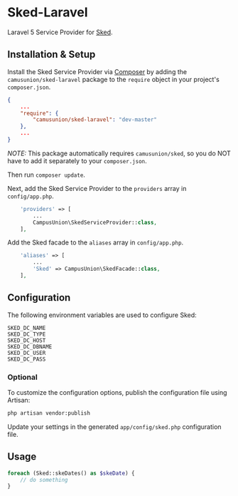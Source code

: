 # Sked-Laravel
Laravel 5 Service Provider for [Sked](https://github.com/CampusUnion/Sked).

## Installation & Setup

Install the Sked Service Provider via [Composer](http://getcomposer.org)
by adding the `camusunion/sked-laravel` package to the `require` object in
your project's `composer.json`.

```json
{
    ...
    "require": {
        "camusunion/sked-laravel": "dev-master"
    },
    ...
}
```

*NOTE:* This package automatically requires `camusunion/sked`, so you do NOT
have to add it separately to your `composer.json`.

Then run `composer update`.

Next, add the Sked Service Provider to the `providers` array in `config/app.php`.

```php
    'providers' => [
        ...
        CampusUnion\SkedServiceProvider::class,
    ],
```

Add the Sked facade to the `aliases` array in `config/app.php`.

```php
    'aliases' => [
        ...
        'Sked' => CampusUnion\SkedFacade::class,
    ],
```

## Configuration

The following environment variables are used to configure Sked:
```
SKED_DC_NAME
SKED_DC_TYPE
SKED_DC_HOST
SKED_DC_DBNAME
SKED_DC_USER
SKED_DC_PASS
```

### Optional

To customize the configuration options, publish the configuration file using Artisan:

```sh
php artisan vendor:publish
```

Update your settings in the generated `app/config/sked.php` configuration file.

## Usage

```php
foreach (Sked::skeDates() as $skeDate) {
    // do something
}
```
